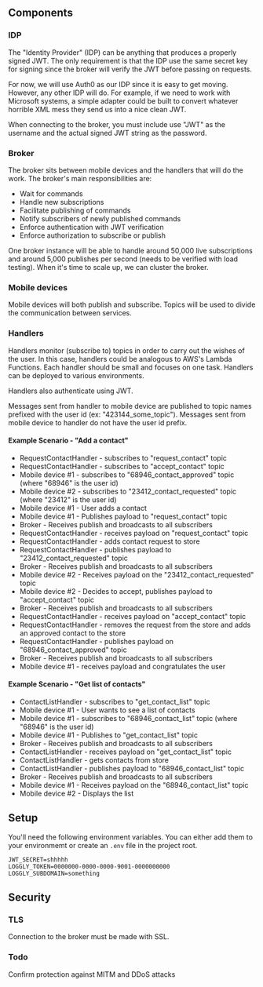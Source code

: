 ## Components

### IDP

The "Identity Provider" (IDP) can be anything that produces a properly signed JWT. The only requirement is that the IDP use the same secret key for signing since the broker will verify the JWT before passing on requests.

For now, we will use Auth0 as our IDP since it is easy to get moving. However, any other IDP will do. For example, if we need to work with Microsoft systems, a simple adapter could be built to convert whatever horrible XML mess they send us into a nice clean JWT.

When connecting to the broker, you must include use "JWT" as the username and the actual signed JWT string as the password.

### Broker 

The broker sits between mobile devices and the handlers that will do the work. The broker's main responsibilities are:

- Wait for commands
- Handle new subscriptions
- Facilitate publishing of commands
- Notify subscribers of newly published commands
- Enforce authentication with JWT verification
- Enforce authorization to subscribe or publish

One broker instance will be able to handle around 50,000 live subscriptions and around 5,000 publishes per second (needs to be verified with load testing). When it's time to scale up, we can cluster the broker.

### Mobile devices

Mobile devices will both publish and subscribe. Topics will be used to divide the communication between services.

### Handlers

Handlers monitor (subscribe to) topics in order to carry out the wishes of the user. In this case, handlers could be analogous to AWS's Lambda Functions. Each handler should be small and focuses on one task. Handlers can be deployed to various environments. 

Handlers also authenticate using JWT.

Messages sent from handler to mobile device are published to topic names prefixed with the user id (ex: "423144_some_topic"). Messages sent from mobile device to handler do not have the user id prefix.

#### Example Scenario - "Add a contact"

- RequestContactHandler - subscribes to "request_contact" topic 
- RequestContactHandler - subscribes to "accept_contact" topic 
- Mobile device #1 - subscribes to "68946_contact_approved" topic (where "68946" is the user id)
- Mobile device #2 - subscribes to "23412_contact_requested" topic (where "23412" is the user id)
- Mobile device #1 - User adds a contact
- Mobile device #1 - Publishes payload to "request_contact" topic
- Broker - Receives publish and broadcasts to all subscribers
- RequestContactHandler - receives payload on "request_contact" topic
- RequestContactHandler - adds contact request to store
- RequestContactHandler - publishes payload to "23412_contact_requested" topic
- Broker - Receives publish and broadcasts to all subscribers
- Mobile device #2 - Receives payload on the "23412_contact_requested" topic
- Mobile device #2 - Decides to accept, publishes payload to "accept_contact" topic
- Broker - Receives publish and broadcasts to all subscribers
- RequestContactHandler - receives payload on "accept_contact" topic
- RequestContactHandler - removes the request from the store and adds an approved contact to the store
- RequestContactHandler - publishes payload on "68946_contact_approved" topic
- Broker - Receives publish and broadcasts to all subscribers
- Mobile device #1 - receives payload and congratulates the user

#### Example Scenario - "Get list of contacts"

- ContactListHandler - subscribes to "get_contact_list" topic 
- Mobile device #1 - User wants to see a list of contacts
- Mobile device #1 - subscribes to "68946_contact_list" topic (where "68946" is the user id)
- Mobile device #1 - Publishes to "get_contact_list" topic
- Broker - Receives publish and broadcasts to all subscribers
- ContactListHandler - receives payload on "get_contact_list" topic
- ContactListHandler - gets contacts from store
- ContactListHandler - publishes payload to "68946_contact_list" topic
- Broker - Receives publish and broadcasts to all subscribers
- Mobile device #1 - Receives payload on the "68946_contact_list" topic
- Mobile device #2 - Displays the list

## Setup

You'll need the following environment variables. You can either add them to your environmemt or create an `.env` file in the project root.

```
JWT_SECRET=shhhhh
LOGGLY_TOKEN=0000000-0000-0000-9001-0000000000
LOGGLY_SUBDOMAIN=something
```

## Security

### TLS
Connection to the broker must be made with SSL.

### Todo
Confirm protection against MITM and DDoS attacks
